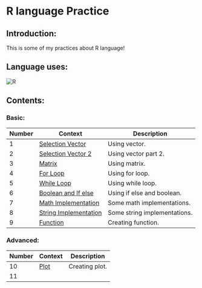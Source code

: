 # R language Practice 

## Introduction:

This is some of my practices about R language!

## Language uses:

![R](https://img.shields.io/badge/r-%23276DC3.svg?style=for-the-badge&logo=r&logoColor=white)

## Contents:

### Basic:
| Number | Context | Description |
| ------ | ------- | ----------- |
| 1      | [Selection Vector](https://github.com/teddythinh/R-language-Practice/blob/main/SelectionVector.r) | Using vector.
| 2      | [Selection Vector 2](https://github.com/teddythinh/R-language-Practice/blob/main/SelectionVector2.r) | Using vector part 2.
| 3      | [Matrix](https://github.com/teddythinh/R-language-Practice/blob/main/Matrix.r) | Using matrix.
| 4      | [For Loop](https://github.com/teddythinh/R-language-Practice/blob/main/ForLoop.r) | Using for loop.
| 5      | [While Loop](https://github.com/teddythinh/R-language-Practice/blob/main/WhileLoop.r) | Using while loop.
| 6      | [Boolean and If else](https://github.com/teddythinh/R-language-Practice/blob/main/BooleanAndIfElse.r) | Using if else and boolean.
| 7      | [Math Implementation](https://github.com/teddythinh/R-language-Practice/blob/main/MathImplementation.r) | Some math implementations.
| 8      | [String Implementation](https://github.com/teddythinh/R-language-Practice/blob/main/StringImplementation.r) | Some string implementations.
| 9      | [Function](https://github.com/teddythinh/R-language-Practice/blob/main/Function.r) | Creating function.

### Advanced:
| Number | Context | Description |
| ------ | ------- | ----------- |
| 10     | [Plot](https://github.com/teddythinh/R-language-Practice/blob/main/UsingPlot.r) | Creating plot. 
| 11     | 
